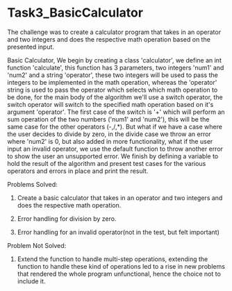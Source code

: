 # Task3_BasicCalculator
The challenge was to create a calculator program that takes in an operator and two integers and does the respective math operation based on the presented input.

Basic Calculator, We begin by creating a class 'calculator', we define an int function 'calculate', this function has 3 parameters, two integers 'num1' and 'num2' and a string 'operator', these two integers will be used to pass the integers to be implemented in the math operation, whereas the 'operator' string is used to pass the operator which selects which math operation to be done, for the main body of the algorithm we'll use a switch operator, the switch operator will switch to the specified math operation based on it's argument 'operator'. The first case of the switch is '+' which will perform an sum operation of the two numbers ('num1' and 'num2'), this will be the same case for the other operators (-,/,*). But what if we have a case where the user decides to divide by zero, in the divide case we throw an error where 'num2' is 0, but also added in more functionality, what if the user input an invalid operator, we use the default function to throw another error to show the user an unsupported error. We finish by defining a variable to hold the result of the algorithm and present test cases for the various operators and errors in place and print the result.

Problems Solved:
1. Create a basic calculator that takes in an operator and two integers and does the respective math operation.

2. Error handling for division by zero.

3. Error handling for an invalid operator(not in the test, but felt important)

Problem Not Solved:
1. Extend the function to handle multi-step operations, extending the function to handle these kind of operations led to a rise in new problems that rendered the whole program unfunctional, hence the choice not to include it.